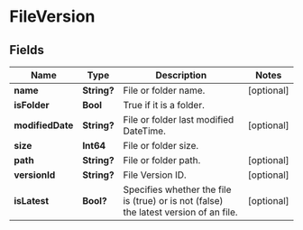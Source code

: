 # FileVersion

## Fields
| Name             | Type        | Description                                                                           | Notes      |
|------------------|-------------|---------------------------------------------------------------------------------------|------------|
| **name**         | **String?** | File or folder name.                                                                  | [optional] |
| **isFolder**     | **Bool**    | True if it is a folder.                                                               |            |
| **modifiedDate** | **String?** | File or folder last modified DateTime.                                                | [optional] |
| **size**         | **Int64**   | File or folder size.                                                                  |            |
| **path**         | **String?** | File or folder path.                                                                  | [optional] |
| **versionId**    | **String?** | File Version ID.                                                                      | [optional] |
| **isLatest**     | **Bool?**   | Specifies whether the file is (true) or is not (false) the latest version of an file. | [optional] |



